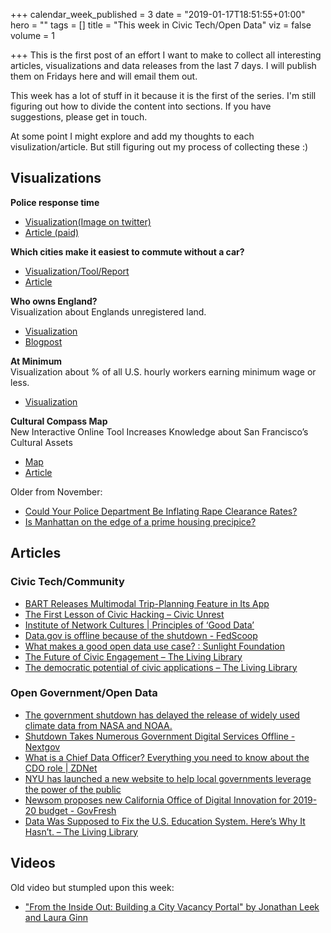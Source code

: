 +++
calendar_week_published = 3
date = "2019-01-17T18:51:55+01:00"
hero = ""
tags = []
title = "This week in Civic Tech/Open Data"
viz = false
volume = 1

+++
This is the first post of an effort I want to make to collect all interesting articles, visualizations and data releases from the last 7 days. I will publish them on Fridays here and will email them out.

This week has a lot of stuff in it because it is the first of the series.
I'm still figuring out how to divide the content into sections. If you have suggestions, please get in touch.

At some point I might explore and add my thoughts to each visulization/article. But still figuring out my process of collecting these :) 


## Visualizations

**Police response time**

* [Visualization(Image on twitter)](https://mobile.twitter.com/Ashley_J_Kirk/status/1084719937082572800)
* [Article (paid)](https://www.telegraph.co.uk/news/2019/01/13/crime-victims-wait-half-hour-police-respond-999-calls-response/)

**Which cities make it easiest to commute without a car?**

* [Visualization/Tool/Report](https://naindicators.itdp.org)
* [Article](https://www.fastcompany.com/90292527/which-cities-make-it-easiest-to-commute-without-a-car)

**Who owns England?**  
Visualization about Englands unregistered land. 

* [Visualization](http://unregistered.whoownsengland.org)
* [Blogpost](https://whoownsengland.org/2019/01/11/the-holes-in-the-map-englands-unregistered-land/)

**At Minimum**  
Visualization about % of all U.S. hourly workers earning minimum wage or less. 

* [Visualization](https://public.tableau.com/profile/justindavis#!/vizhome/AtMinimum/AtMinimum?publish=yes)

**Cultural Compass Map**  
New Interactive Online Tool Increases Knowledge about San Francisco’s Cultural Assets

* [Map](https://culturecompass.org)
* [Article](https://cast-sf.org/cast-announces-culture-compass-map/)

Older from November:

* [Could Your Police Department Be Inflating Rape Clearance Rates?](https://projects.propublica.org/graphics/rape_clearance)
* [Is Manhattan on the edge of a prime housing precipice?](https://www.ft.com/content/db675edc-c7f2-11e8-86e6-19f5b7134d1c)

## Articles

### Civic Tech/Community

* [BART Releases Multimodal Trip-Planning Feature in Its App](http://www.govtech.com/fs/transportation/BART-Releases-Multimodal-Trip-Planning-Feature-in-Its-App.html)
* [The First Lesson of Civic Hacking – Civic Unrest](https://civicunrest.com/2019/01/09/the-first-lesson-of-civic-hacking)
* [Institute of Network Cultures | Principles of ‘Good Data’](http://networkcultures.org/blog/2019/01/11/principles-of-good-data/)
* [Data.gov is offline because of the shutdown - FedScoop](https://www.fedscoop.com/data-gov-open-data-offline-shutdown/)
* [What makes a good open data use case? : Sunlight Foundation](https://sunlightfoundation.com/2019/01/11/what-makes-a-good-open-data-use-case/)
* [The Future of Civic Engagement – The Living Library](https://thegovlab.us6.list-manage.com/track/click?u=1a990feb5c&id=e4a4a2f813&e=7b9655a99a)
* [The democratic potential of civic applications – The Living Library](https://thegovlab.us6.list-manage.com/track/click?u=1a990feb5c&id=6476dda155&e=7b9655a99a)

### Open Government/Open Data

* [The government shutdown has delayed the release of widely used climate data from NASA and NOAA.](https://www.nytimes.com/2019/01/15/climate/government-shutdown-climate-change.html)
* [Shutdown Takes Numerous Government Digital Services Offline - Nextgov](http://bit.ly/2stSXV7)
* [What is a Chief Data Officer? Everything you need to know about the CDO role | ZDNet](https://www.zdnet.com/article/what-is-a-chief-data-officer-everything-you-need-to-know-about-the-cdo-role/)
* [NYU has launched a new website to help local governments leverage the power of the public](https://statescoop.com/nyus-people-led-innovation-project-launches-new-website/)
* [Newsom proposes new California Office of Digital Innovation for 2019-20 budget - GovFresh](https://govfresh.com/2019/01/newsom-proposes-new-california-office-of-digital-innovation-for-2019-20-budget/)
* [Data Was Supposed to Fix the U.S. Education System. Here’s Why It Hasn’t. – The Living Library](https://thelivinglib.org/data-was-supposed-to-fix-the-u-s-education-system-heres-why-it-hasnt/?utm_source=Digest&utm_campaign=d8affbbaa0-RSS_EMAIL_CAMPAIGN&utm_medium=email&utm_term=0_d90a01c7ff-d8affbbaa0-87696337)


## Videos

Old video but stumpled upon this week:

* ["From the Inside Out: Building a City Vacancy Portal" by Jonathan Leek and Laura Ginn](https://www.youtube.com/watch?v=lin8zqkSH2o)